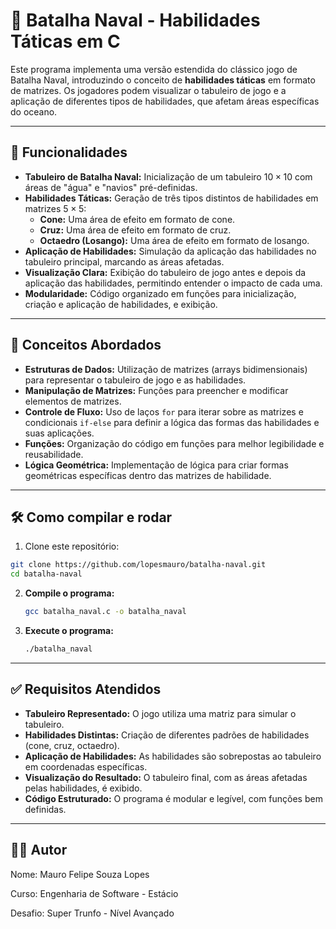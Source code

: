 # 🌊 Batalha Naval - Habilidades Táticas em C

Este programa implementa uma versão estendida do clássico jogo de Batalha Naval, introduzindo o conceito de **habilidades táticas** em formato de matrizes. Os jogadores podem visualizar o tabuleiro de jogo e a aplicação de diferentes tipos de habilidades, que afetam áreas específicas do oceano.

---

## 🚀 Funcionalidades

-   **Tabuleiro de Batalha Naval:** Inicialização de um tabuleiro $10 \times 10$ com áreas de "água" e "navios" pré-definidas.
-   **Habilidades Táticas:** Geração de três tipos distintos de habilidades em matrizes $5 \times 5$:
    -   **Cone:** Uma área de efeito em formato de cone.
    -   **Cruz:** Uma área de efeito em formato de cruz.
    -   **Octaedro (Losango):** Uma área de efeito em formato de losango.
-   **Aplicação de Habilidades:** Simulação da aplicação das habilidades no tabuleiro principal, marcando as áreas afetadas.
-   **Visualização Clara:** Exibição do tabuleiro de jogo antes e depois da aplicação das habilidades, permitindo entender o impacto de cada uma.
-   **Modularidade:** Código organizado em funções para inicialização, criação e aplicação de habilidades, e exibição.

---

## 🧠 Conceitos Abordados

-   **Estruturas de Dados:** Utilização de matrizes (arrays bidimensionais) para representar o tabuleiro de jogo e as habilidades.
-   **Manipulação de Matrizes:** Funções para preencher e modificar elementos de matrizes.
-   **Controle de Fluxo:** Uso de laços `for` para iterar sobre as matrizes e condicionais `if-else` para definir a lógica das formas das habilidades e suas aplicações.
-   **Funções:** Organização do código em funções para melhor legibilidade e reusabilidade.
-   **Lógica Geométrica:** Implementação de lógica para criar formas geométricas específicas dentro das matrizes de habilidade.

---

## 🛠️ Como compilar e rodar

1. Clone este repositório:
  ```bash
  git clone https://github.com/lopesmauro/batalha-naval.git
  cd batalha-naval
  ```

2.  **Compile o programa:**

    ```bash
    gcc batalha_naval.c -o batalha_naval
    ```

3.  **Execute o programa:**

    ```bash
    ./batalha_naval
    ```

---

## ✅ Requisitos Atendidos

-   **Tabuleiro Representado:** O jogo utiliza uma matriz para simular o tabuleiro.
-   **Habilidades Distintas:** Criação de diferentes padrões de habilidades (cone, cruz, octaedro).
-   **Aplicação de Habilidades:** As habilidades são sobrepostas ao tabuleiro em coordenadas específicas.
-   **Visualização do Resultado:** O tabuleiro final, com as áreas afetadas pelas habilidades, é exibido.
-   **Código Estruturado:** O programa é modular e legível, com funções bem definidas.

---

## 🧑‍💻 Autor

Nome: Mauro Felipe Souza Lopes

Curso: Engenharia de Software - Estácio

Desafio: Super Trunfo - Nível Avançado
